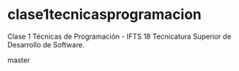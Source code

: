 # clase1tecnicasprogramacion
Clase 1 Técnicas de Programación - IFTS 18 Tecnicatura Superior de Desarrollo de Software. 


master